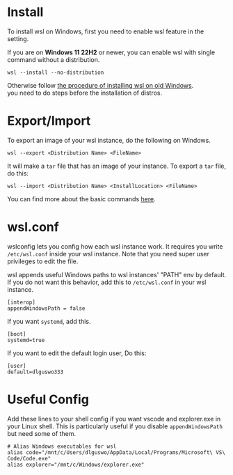 # Install
To install wsl on Windows, first you need to enable wsl feature in the setting.

If you are on **Windows 11 22H2** or newer, you can enable wsl with single command without a distribution.

```shell
wsl --install --no-distribution
```

Otherwise follow [the procedure of installing wsl on old Windows][install-manual].<br>
you need to do steps before the installation of distros.

# Export/Import
To export an image of your wsl instance, do the following on Windows.

```shell
wsl --export <Distribution Name> <FileName>
```

It will make a `tar` file that has an image of your instance.
To export a `tar` file, do this:

```shell
wsl --import <Distribution Name> <InstallLocation> <FileName>
```

You can find more about the basic commands [here][basic-commands].

# wsl.conf
wslconfig lets you config how each wsl instance work.
It requires you write `/etc/wsl.conf` inside your wsl instance.
Note that you need super user privileges to edit the file.

wsl appends useful Windows paths to wsl instances' "PATH" env by default.
If you do not want this behavior, add this to `/etc/wsl.conf` in your wsl instance.
```shell
[interop]
appendWindowsPath = false
```

If you want `systemd`, add this.

```shell
[boot]
systemd=true
```

If you want to edit the default login user, Do this:

```shell
[user]
default=dlguswo333
```

# Useful Config
Add these lines to your shell config if you want vscode and explorer.exe in your Linux shell.
This is particularly useful if you disable `appendWindowsPath` but need some of them.

```shell
# Alias Windows executables for wsl
alias code="/mnt/c/Users/dlguswo/AppData/Local/Programs/Microsoft\ VS\ Code/Code.exe"
alias explorer="/mnt/c/Windows/explorer.exe"
```

[install-manual]: https://learn.microsoft.com/en-us/windows/wsl/install-manual
[basic-commands]: https://learn.microsoft.com/ko-kr/windows/wsl/basic-commands
